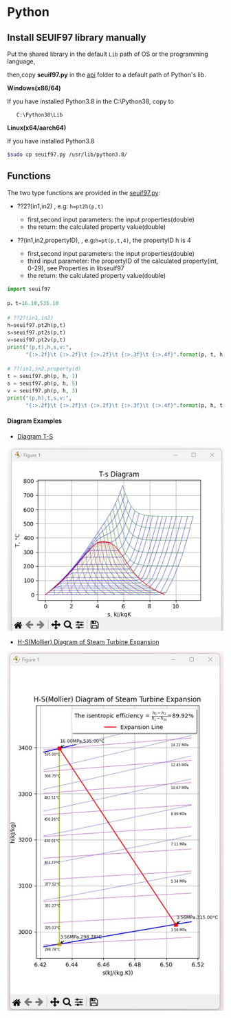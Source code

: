# Python

## Install SEUIF97 library manually

Put the shared library in the default `Lib` path of OS or the programming language,

then,copy **seuif97.py** in the [api](./api) folder to a default path of Python's lib.

**Windows(x86/64)** 

If you have installed Python3.8 in the C:\Python38\, copy to
    
       C:\Python38\Lib 

**Linux(x64/aarch64)**

If you have installed Python3.8 

```bash  
$sudo cp seuif97.py /usr/lib/python3.8/
```

## Functions

The two type functions are provided in the  [seuif97.py](../../api/seuif97.py):

* ??2?(in1,in2) , e.g: `h=pt2h(p,t)`
  
  * first,second input parameters: the input properties(double)
  * the return: the calculated property value(double)

* ??(in1,in2,propertyID), , e.g:`h=pt(p,t,4)`, the propertyID h is 4 
   * first,second input parameters: the input properties(double)
   * third input parameter: the propertyID of the calculated property(int, 0-29), see Properties in libseuif97
   * the return: the calculated property value(double)

```python
import seuif97

p，t=16.10,535.10

# ??2?(in1,in2)
h=seuif97.pt2h(p,t)
s=seuif97.pt2s(p,t)
v=seuif97.pt2v(p,t)
print("(p,t),h,s,v:",
      "{:>.2f}\t {:>.2f}\t {:>.2f}\t {:>.3f}\t {:>.4f}".format(p, t, h, s, v))

# ??(in1,in2,propertyid)
t = seuif97.ph(p, h, 1)
s = seuif97.ph(p, h, 5)
v = seuif97.ph(p, h, 3)
print("(p,h),t,s,v:",
      "{:>.2f}\t {:>.2f}\t {:>.2f}\t {:>.3f}\t {:>.4f}".format(p, h, t, s, v))  
```

#### Diagram Examples 

* [Diagram T-S](./Diagram_T-S.py)

![Diagram T-S](./img/T-S.jpg)

* [H-S(Mollier) Diagram of Steam Turbine Expansion](./Turbine_H-S.py)

![turbine_expansion_line](./img/turbine_expansion_line.jpg)
